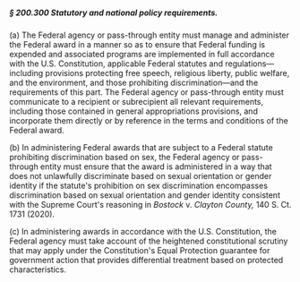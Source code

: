##### § 200.300 Statutory and national policy requirements. #####

(a) The Federal agency or pass-through entity must manage and administer the Federal award in a manner so as to ensure that Federal funding is expended and associated programs are implemented in full accordance with the U.S. Constitution, applicable Federal statutes and regulations—including provisions protecting free speech, religious liberty, public welfare, and the environment, and those prohibiting discrimination—and the requirements of this part. The Federal agency or pass-through entity must communicate to a recipient or subrecipient all relevant requirements, including those contained in general appropriations provisions, and incorporate them directly or by reference in the terms and conditions of the Federal award.

(b) In administering Federal awards that are subject to a Federal statute prohibiting discrimination based on sex, the Federal agency or pass-through entity must ensure that the award is administered in a way that does not unlawfully discriminate based on sexual orientation or gender identity if the statute's prohibition on sex discrimination encompasses discrimination based on sexual orientation and gender identity consistent with the Supreme Court's reasoning in *Bostock* v. *Clayton County,* 140 S. Ct. 1731 (2020).

(c) In administering awards in accordance with the U.S. Constitution, the Federal agency must take account of the heightened constitutional scrutiny that may apply under the Constitution's Equal Protection guarantee for government action that provides differential treatment based on protected characteristics.